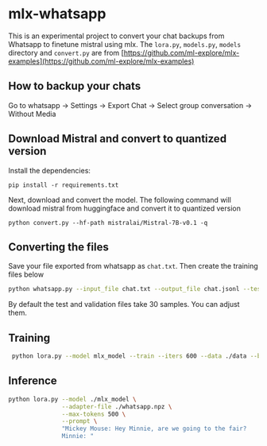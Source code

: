 # mlx-whatsapp

This is an experimental project to convert your chat backups from Whatsapp to finetune mistral using mlx. The `lora.py`, `models.py`, `models` directory and `convert.py` are from [https://github.com/ml-explore/mlx-examples](https://github.com/ml-explore/mlx-examples)

## How to backup your chats

Go to whatsapp -> Settings -> Export Chat -> Select group conversation -> Without Media 


## Download Mistral and convert to quantized version

Install the dependencies:

```
pip install -r requirements.txt
```

Next, download and convert the model. The following command will download mistral from huggingface and convert it to quantized version

```
python convert.py --hf-path mistralai/Mistral-7B-v0.1 -q  
```


## Converting the files

Save your file exported from whatsapp as `chat.txt`. Then create the training files below

```bash
python whatsapp.py --input_file chat.txt --output_file chat.jsonl --test_file data/test.jsonl --train_file data/train.jsonl --valid_file data/valid.jsonl
```

By default the test and validation files take 30 samples. You can adjust them.


## Training

```bash
 python lora.py --model mlx_model --train --iters 600 --data ./data --batch-size 2 --adapter-file whatsapp.npz
```

## Inference

```bash
python lora.py --model ./mlx_model \
               --adapter-file ./whatsapp.npz \
               --max-tokens 500 \
               --prompt \
               "Mickey Mouse: Hey Minnie, are we going to the fair?
               Minnie: "
```